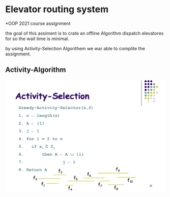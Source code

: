 # Elevator routing system
*OOP 2021 course assignment

the goal of this assiment is to crate an offline Algorithm dispatch elevatores for so the wait time is minimal.

by using Activity-Selection Algorithem we war able to complite the assignment.

## Activity-Algorithm 
![pseudo code](Activity-Selection.png)
